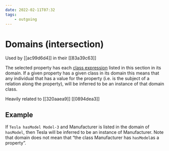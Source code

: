 ```yaml
---
date: 2022-02-11T07:32
tags:
    - outgoing
---
```


# Domains (intersection)

Used by [[ac99d6d4]] in their [[83a39c63]]

The selected property has each [class expression](https://protegeproject.github.io/protege/class-expression-syntax) listed in this section in its domain. If a given property has a given class in its domain this means that any individual that has a value for the property (i.e. is the subject of a relation along the property), will be inferred to be an instance of that domain class.

Heavily related to [[320aaea9]]
[[0894dea3]]

## Example

If `Tesla hasModel Model-3` and Manufacturer is listed in the domain of `hasModel`, then Tesla will be inferred to be an instance of Manufacturer. Note that domain does not mean that “the class Manufacturer has `hasModel`as a property”.

